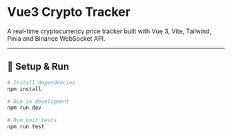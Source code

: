 # Vue3 Crypto Tracker

A real-time cryptocurrency price tracker built with Vue 3, Vite, Tailwind, Pinia and Binance WebSocket API.

---

## 🚀 Setup & Run

```bash
# Install dependencies
npm install

# Run in development
npm run dev

# Run unit tests
npm run test
